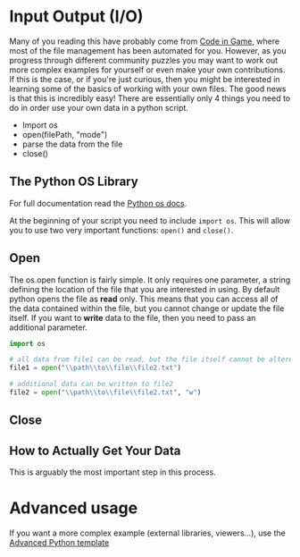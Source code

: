# Input Output (I/O)

Many of you reading this have probably come from [Code in Game](https://www.codingame.com/), where most of the file management has been automated for you. However, as you progress through different community puzzles you may want to work out more complex examples for yourself or even make your own contributions. 
If this is the case, or if you're just curious, then you might be interested in learning some of the basics of working with your own files. The good news is that this is incredibly easy! There are essentially only 4 things you need to do in order use your own data in a python script.

* Import os
* open(filePath, "mode")
* parse the data from the file
* close()

## The Python OS Library

For full documentation read the [Python os docs](https://docs.python.org/3/library/os.html).

At the beginning of your script you need to include ```import os```. This will allow you to use two very important functions: ```open()``` and ```close()```.

## Open

The os.open function is fairly simple. It only requires one parameter, a string defining the location of the file that you are interested in using. By default python opens the file as **read** only. This means that you can access all of the data contained within the file, but you cannot change or update the file itself. If you want to **write** data to the file, then you need to pass an additional parameter.

```python
import os

# all data from file1 can be read, but the file itself cannot be altered 
file1 = open("\\path\\to\\file\\file2.txt")

# additional data can be written to file2 
file2 = open("\\path\\to\\file\\file2.txt", "w")
```

## Close

## How to Actually Get Your Data

This is arguably the most important step in this process. 


# Advanced usage

If you want a more complex example (external libraries, viewers...), use the [Advanced Python template](https://tech.io/select-repo/429)
